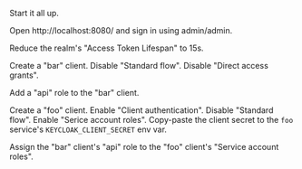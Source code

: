 Start it all up.

Open http://localhost:8080/ and sign in using admin/admin.

Reduce the realm's "Access Token Lifespan" to 15s.

Create a "bar" client. Disable "Standard flow". Disable "Direct access grants".

Add a "api" role to the "bar" client.

Create a "foo" client. Enable "Client authentication". Disable "Standard flow". Enable "Serice account roles". Copy-paste the client secret to the `foo` service's `KEYCLOAK_CLIENT_SECRET` env var.

Assign the "bar" client's "api" role to the "foo" client's "Service account roles".
